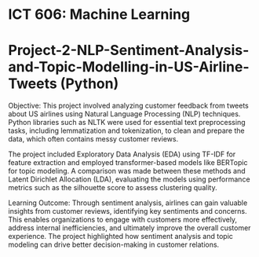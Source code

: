 # ICT 606: Machine Learning 
# Project-2-NLP-Sentiment-Analysis-and-Topic-Modelling-in-US-Airline-Tweets (Python)

Objective: This project involved analyzing customer feedback from tweets about US airlines using Natural Language Processing (NLP) techniques. Python libraries such as NLTK were used for essential text preprocessing tasks, including lemmatization and tokenization, to clean and prepare the data, which often contains messy customer reviews.

The project included Exploratory Data Analysis (EDA) using TF-IDF for feature extraction and employed transformer-based models like BERTopic for topic modeling. A comparison was made between these methods and Latent Dirichlet Allocation (LDA), evaluating the models using performance metrics such as the silhouette score to assess clustering quality.

Learning Outcome: Through sentiment analysis, airlines can gain valuable insights from customer reviews, identifying key sentiments and concerns. This enables organizations to engage with customers more effectively, address internal inefficiencies, and ultimately improve the overall customer experience. The project highlighted how sentiment analysis and topic modeling can drive better decision-making in customer relations.
